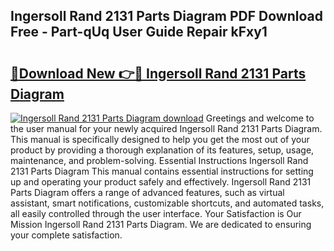 ## Ingersoll Rand 2131 Parts Diagram PDF Download Free - Part-qUq User Guide Repair kFxy1

# <h2><a href="http://dfng0u.blite.top/?on=Ingersoll+Rand+2131+Parts+Diagram">🔗Download New 👉🔴 Ingersoll Rand 2131 Parts Diagram</a></h2>

[![Ingersoll Rand 2131 Parts Diagram download](https://i.imgur.com/lujVjoI.png)](http://dfng0u.blite.top/?on=Ingersoll+Rand+2131+Parts+Diagram)
Greetings and welcome to the user manual for your newly acquired Ingersoll Rand 2131 Parts Diagram. This manual is specifically designed to help you get the most out of your product by providing a thorough explanation of its features, setup, usage, maintenance, and problem-solving. Essential Instructions Ingersoll Rand 2131 Parts Diagram This manual contains essential instructions for setting up and operating your product safely and effectively. Ingersoll Rand 2131 Parts Diagram offers a range of advanced features, such as virtual assistant, smart notifications, customizable shortcuts, and automated tasks, all easily controlled through the user interface. Your Satisfaction is Our Mission Ingersoll Rand 2131 Parts Diagram. We are dedicated to ensuring your complete satisfaction.
